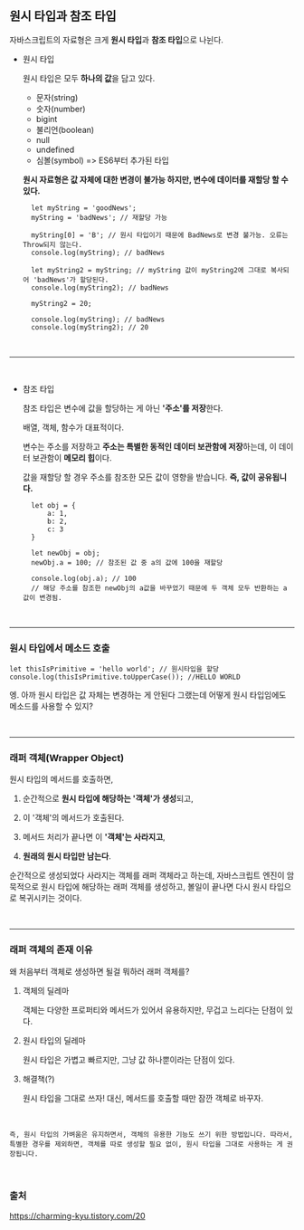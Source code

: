 ## 원시 타입과 참조 타입

자바스크립트의 자료형은 크게 **원시 타입**과 **참조 타입**으로 나뉜다.

- 원시 타입

  원시 타입은 모두 **하나의 값**을 담고 있다.

  - 문자(string)
  - 숫자(number)
  - bigint
  - 불리언(boolean)
  - null
  - undefined
  - 심볼(symbol) => ES6부터 추가된 타입

  **원시 자료형은 값 자체에 대한 변경이 불가능 하지만, 변수에 데이터를 재할당 할 수 있다.**

  ```
    let myString = 'goodNews';
    myString = 'badNews'; // 재할당 가능

    myString[0] = 'B'; // 원시 타입이기 때문에 BadNews로 변경 불가능. 오류는 Throw되지 않는다.
    console.log(myString); // badNews

    let myString2 = myString; // myString 값이 myString2에 그대로 복사되어 'badNews'가 할당된다.
    console.log(myString2); // badNews

    myString2 = 20;

    console.log(myString); // badNews
    console.log(myString2); // 20
  ```

<br />

---

<br />

- 참조 타입

  참조 타입은 변수에 값을 할당하는 게 아닌 **'주소'를 저장**한다.

  배열, 객체, 함수가 대표적이다.

  변수는 주소를 저장하고 **주소는 특별한 동적인 데이터 보관함에 저장**하는데, 이 데이터 보관함이 **메모리 힙**이다.

  값을 재할당 할 경우 주소를 참조한 모든 값이 영향을 받습니다. **즉, 값이 공유됩니다.**

  ```
    let obj = {
        a: 1,
        b: 2,
        c: 3
    }

    let newObj = obj;
    newObj.a = 100; // 참조된 값 중 a의 값에 100을 재할당

    console.log(obj.a); // 100
    // 해당 주소를 참조한 newObj의 a값을 바꾸었기 때문에 두 객체 모두 반환하는 a 값이 변경됨.
  ```

  <br />

---

### 원시 타입에서 메소드 호출

```
let thisIsPrimitive = 'hello world'; // 원시타입을 할당
console.log(thisIsPrimitive.toUpperCase()); //HELLO WORLD
```

엥. 아까 원시 타입은 값 자체는 변경하는 게 안된다 그랬는데 어떻게 원시 타입임에도 메소드를 사용할 수 있지?

<br />

---

### 래퍼 객체(Wrapper Object)

원시 타입의 메서드를 호출하면,

1. 순간적으로 **원시 타입에 해당하는 '객체'가 생성**되고,

2. 이 '객체'의 메서드가 호출된다.

3. 메서드 처리가 끝나면 이 **'객체'는 사라지고**,

4. **원래의 원시 타입만 남는다**.

순간적으로 생성되었다 사라지는 객체를 래퍼 객체라고 하는데, 자바스크립트 엔진이 암묵적으로 원시 타입에 해당하는 래퍼 객체를 생성하고, 볼일이 끝나면 다시 원시 타입으로 복귀시키는 것이다.

<br />

---

### 래퍼 객체의 존재 이유

왜 처음부터 객체로 생성하면 될걸 뭐하러 래퍼 객체를?

1. 객체의 딜레마

   객체는 다양한 프로퍼티와 메서드가 있어서 유용하지만, 무겁고 느리다는 단점이 있다.

2. 원시 타입의 딜레마

   원시 타입은 가볍고 빠르지만, 그냥 값 하나뿐이라는 단점이 있다.

3. 해결책(?)

   원시 타입을 그대로 쓰자! 대신, 메서드를 호출할 때만 잠깐 객체로 바꾸자.

<br />

```
즉, 원시 타입의 가벼움은 유지하면서, 객체의 유용한 기능도 쓰기 위한 방법입니다. 따라서, 특별한 경우를 제외하면, 객체를 따로 생성할 필요 없이, 원시 타입을 그대로 사용하는 게 권장됩니다.
```

<br />

### 출처

https://charming-kyu.tistory.com/20
